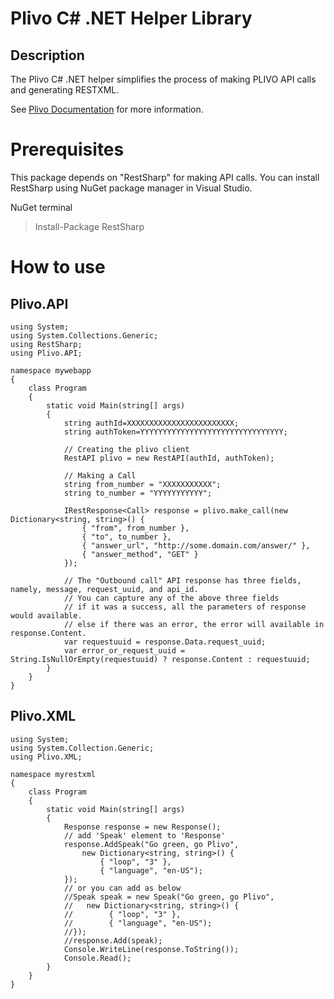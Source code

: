 Plivo C# .NET Helper Library
=========================

Description
-----------

The Plivo C# .NET helper simplifies the process of making PLIVO API calls and generating RESTXML.

See [Plivo Documentation](http://www.plivo.com/docs/) for more information.

Prerequisites 
=============
This package depends on "RestSharp" for making API calls.
You can install RestSharp using NuGet package manager in Visual Studio.

NuGet terminal
> Install-Package RestSharp

How to use
==========
Plivo.API
---------
    using System;
    using System.Collections.Generic;
    using RestSharp;
    using Plivo.API;
    	
    namespace mywebapp
    {
        class Program
    	{
            static void Main(string[] args)
            {
                string authId=XXXXXXXXXXXXXXXXXXXXXXXX;
                string authToken=YYYYYYYYYYYYYYYYYYYYYYYYYYYYYYYY;
                                				
                // Creating the plivo client
                RestAPI plivo = new RestAPI(authId, authToken);
                                 
                // Making a Call
                string from_number = "XXXXXXXXXXX";
                string to_number = "YYYYYYYYYYY";
                                                   				
                IRestResponse<Call> response = plivo.make_call(new Dictionary<string, string>() {
                    { "from", from_number },
                    { "to", to_number }, 
                    { "answer_url", "http://some.domain.com/answer/" }, 
                    { "answer_method", "GET" }
                });
                
                // The "Outbound call" API response has three fields, namely, message, request_uuid, and api_id. 
                // You can capture any of the above three fields 
                // if it was a success, all the parameters of response would available.
                // else if there was an error, the error will available in response.Content. 
                var requestuuid = response.Data.request_uuid;
                var error_or_request_uuid = String.IsNullOrEmpty(requestuuid) ? response.Content : requestuuid;
            }
        }
    }
         
Plivo.XML
---------
    using System;
    using System.Collection.Generic;
    using Plivo.XML;
        
    namespace myrestxml
    {
        class Program
        {
            static void Main(string[] args)
            {
                Response response = new Response();
                // add 'Speak' element to 'Response'
                response.AddSpeak("Go green, go Plivo", 
                    new Dictionary<string, string>() {
                        { "loop", "3" },
                        { "language", "en-US");
                });
                // or you can add as below
                //Speak speak = new Speak("Go green, go Plivo", 
                //   new Dictionary<string, string>() {
                //        { "loop", "3" },
                //        { "language", "en-US");
                //});
                //response.Add(speak);
                Console.WriteLine(response.ToString());
                Console.Read();
            }
        }
    }